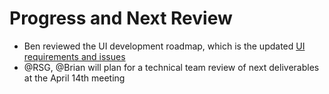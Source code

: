 

# Progress and Next Review
  - Ben reviewed the UI development roadmap, which is the updated [UI requirements and issues](https://github.com/gregorbj/VisionEval/wiki/User-Interface-Design#requirements)
  - @RSG, @Brian will plan for a technical team review of next deliverables at the April 14th meeting
